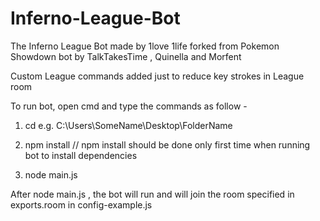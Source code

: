 # Inferno-League-Bot
The Inferno League Bot made by 1love 1life forked from Pokemon Showdown bot by TalkTakesTime , Quinella and Morfent

Custom League commands added just to reduce key strokes in League room

To run bot, open cmd and type the commands as follow -

1) cd <directory to bot files> e.g.  C:\Users\SomeName\Desktop\FolderName


2) npm install   // npm install should be done only first time when running bot to install dependencies 



3) node main.js  

After node main.js , the bot will run and will join the room specified in exports.room in config-example.js 
